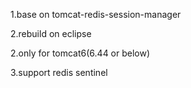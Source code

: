 
1.base on tomcat-redis-session-manager

2.rebuild on eclipse

2.only for tomcat6(6.44 or below)

3.support redis sentinel
